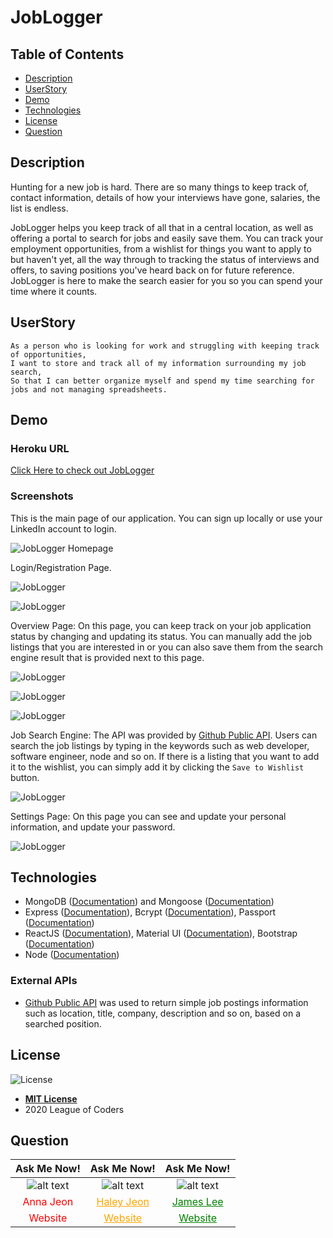 # JobLogger

## Table of Contents
- [Description](#description)
- [UserStory](#userstory) 
- [Demo](#demo) 
- [Technologies](#technologies) 
- [License](#license) 
- [Question](#question)

## Description
Hunting for a new job is hard.  There are so many things to keep track of, contact information, details of how your interviews have gone, salaries, the list is endless.  

JobLogger helps you keep track of all that in a central location, as well as offering a portal to search for jobs and easily save them.  You can track your employment opportunities, from a wishlist for things you want to apply to but haven't yet, all the way through to tracking the status of interviews and offers, to saving positions you've heard back on for future reference.  JobLogger is here to make the search easier for you so you can spend your time where it counts.

## UserStory
```
As a person who is looking for work and struggling with keeping track of opportunities,
I want to store and track all of my information surrounding my job search,
So that I can better organize myself and spend my time searching for jobs and not managing spreadsheets.
```

## Demo
### Heroku URL
[Click Here to check out JobLogger](https://joblogger-loc.herokuapp.com/)

### Screenshots


This is the main page of our application. You can sign up locally or use your LinkedIn account to login.

![JobLogger Homepage](./readmeAssets/home.jpg)


Login/Registration Page.

![JobLogger](./readmeAssets/login.jpg)

![JobLogger](./readmeAssets/register.jpg)


Overview Page: On this page, you can keep track on your job application status by changing and updating its status. You can manually add the job listings that you are interested in or you can also save them from the search engine result that is provided next to this page.

![JobLogger](./readmeAssets/overview.jpg)

![JobLogger](./readmeAssets/newpost.jpg)

![JobLogger](./readmeAssets/savedpost.jpg)


Job Search Engine: The API was provided by [Github Public API](https://jobs.github.com/api). Users can search the job listings by typing in the keywords such as web developer, software engineer, node and so on. If there is a listing that you want to add it to the wishlist, you can simply add it by clicking the `Save to Wishlist` button.

![JobLogger](./readmeAssets/search.jpg)

Settings Page: On this page you can see and update your personal information, and update your password.

![JobLogger](./readmeAssets/settings.jpg)

## Technologies
- MongoDB ([Documentation](https://docs.mongodb.com/)) and Mongoose ([Documentation](https://mongoosejs.com/docs/api.html))
- Express ([Documentation](https://expressjs.com/en/api.html)), Bcrypt ([Documentation](https://www.npmjs.com/package/bcrypt)), Passport ([Documentation](https://www.npmjs.com/package/passport))
- ReactJS ([Documentation](https://reactjs.org/docs/getting-started.html)), Material UI ([Documentation](https://material-ui.com/)), Bootstrap ([Documentation](https://getbootstrap.com/))
- Node ([Documentation](https://nodejs.org/en/docs/))

### External APIs
- [Github Public API](https://jobs.github.com/api) was used to return simple job postings information such as location, title, company, description and so on, based on a searched position.

## License
![License](https://img.shields.io/badge/License-MIT%20License-blue)
- **[MIT License](https://opensource.org/licenses/MIT)** 
- 2020 League of Coders 

## Question
| Ask Me Now! | Ask Me Now! | Ask Me Now! |
| :---: | :---: | :---: |
| ![alt text](https://avatars0.githubusercontent.com/u/65268642?s=460&u=bd568c7596e7f6c9585caeb89e88b084e56c21f9&v=4 "Github Profile Picture") | ![alt text](https://avatars3.githubusercontent.com/u/63874445?s=460&u=002d392fd3ed13215f1c72eec6952f72b24bc516&v=4 "Github Profile Picture") | ![alt text](https://avatars3.githubusercontent.com/u/48775473?s=400&u=e657eac2191121ccbff7caba85bd7a5686464951&v=4 "Github Profile Picture") |
| <a style="text-decoration: none; color: red" href="https://github.com/nuleeannajeon" target="_blank">Anna Jeon</a> | <a style="color: orange" href="https://github.com/tndus604" target="_blank">Haley Jeon</a> | <a style="color: green" href="https://github.com/titanian229" target="_blank">James Lee</a> |
| <a style="text-decoration: none; color: red" href="https://secure-refuge-78863.herokuapp.com/" target="_blank">Website</a> | <a style="color: orange" href="https://young-ravine-81604.herokuapp.com/" target="_blank">Website</a> | <a style="color: green" href="jamesdeveloping.ca" target="_blank">Website</a> |